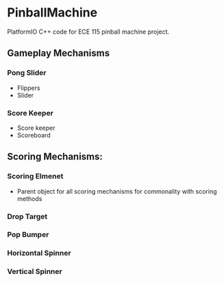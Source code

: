 # PinballMachine
PlatformIO C++ code for ECE 115 pinball machine project.

## Gameplay Mechanisms

### Pong Slider
* Flippers
* Slider

### Score Keeper
* Score keeper
* Scoreboard



## Scoring Mechanisms:

### Scoring Elmenet
* Parent object for all scoring mechanisms for commonality with scoring methods

### Drop Target

### Pop Bumper

### Horizontal Spinner

### Vertical Spinner







